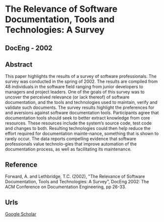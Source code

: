 # The Relevance of Software Documentation, Tools and Technologies: A Survey
## DocEng - 2002

## Abstract

This paper highlights the results of a survey of software professionals. The survey was conducted in the spring of 2002. The results are compiled from 48 individuals in the software field ranging from junior developers to managers and project leaders. One of the goals of this survey was to uncover the perceived relevance (or lack thereof) of software documentation, and the tools and technologies used to maintain, verify and validate such documents. The survey results highlight the preferences for and aversions against software documentation tools. Participants agree that documentation tools should seek to better extract knowledge from core resources. These resources include the system’s source code, test code and changes to both. Resulting technologies could then help reduce the effort required for documentation mainte-nance, something that is shown to rarely occur. The data reports compelling evidence that software professionals value technolo-gies that improve automation of the documentation process, as well as facilitating its maintenance.

## Reference

Forward, A. and Lethbridge, T.C. (2002), "The Relevance of Software Documentation, Tools and Technologies: A Survey", DocEng 2002: The ACM Conference on Documentation Engineering, pp 26-33.

## Urls

[Google Scholar](https://scholar.google.com.sg/citations?view_op=view_citation&hl=en&user=0PWZ8YMAAAAJ&cstart=20&pagesize=80&sortby=pubdate&citation_for_view=0PWZ8YMAAAAJ:u-x6o8ySG0sC)
